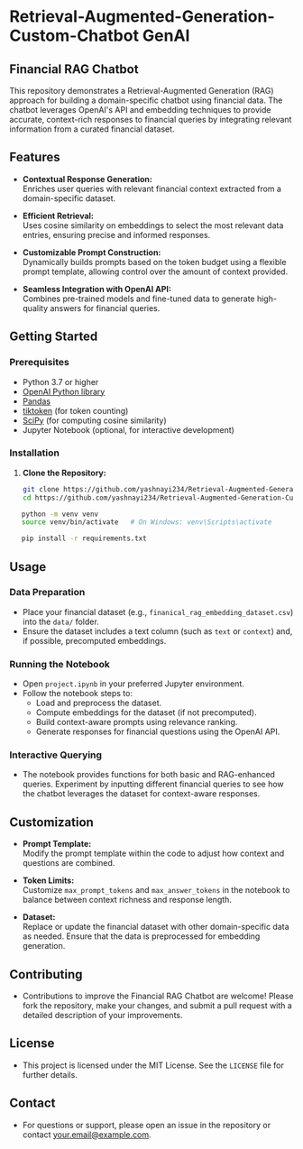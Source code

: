 # Retrieval-Augmented-Generation-Custom-Chatbot GenAI

## Financial RAG Chatbot

This repository demonstrates a Retrieval-Augmented Generation (RAG) approach for building a domain-specific chatbot using financial data. The chatbot leverages OpenAI's API and embedding techniques to provide accurate, context-rich responses to financial queries by integrating relevant information from a curated financial dataset.

## Features

- **Contextual Response Generation:**  
  Enriches user queries with relevant financial context extracted from a domain-specific dataset.

- **Efficient Retrieval:**  
  Uses cosine similarity on embeddings to select the most relevant data entries, ensuring precise and informed responses.

- **Customizable Prompt Construction:**  
  Dynamically builds prompts based on the token budget using a flexible prompt template, allowing control over the amount of context provided.

- **Seamless Integration with OpenAI API:**  
  Combines pre-trained models and fine-tuned data to generate high-quality answers for financial queries.

## Getting Started

### Prerequisites

- Python 3.7 or higher
- [OpenAI Python library](https://github.com/openai/openai-python)
- [Pandas](https://pandas.pydata.org/)
- [tiktoken](https://github.com/openai/tiktoken) (for token counting)
- [SciPy](https://www.scipy.org/) (for computing cosine similarity)
- Jupyter Notebook (optional, for interactive development)

### Installation

1. **Clone the Repository:**

   ```bash
   git clone https://github.com/yashnayi234/Retrieval-Augmented-Generation-Custom-Chatbot---GenAI.git
   cd https://github.com/yashnayi234/Retrieval-Augmented-Generation-Custom-Chatbot---GenAI


  ```bash
     python -m venv venv
     source venv/bin/activate   # On Windows: venv\Scripts\activate
  ```

  ```bash
     pip install -r requirements.txt
  ```

## Usage

### Data Preparation

- Place your financial dataset (e.g., `finanical_rag_embedding_dataset.csv`) into the `data/` folder.
- Ensure the dataset includes a text column (such as `text` or `context`) and, if possible, precomputed embeddings.

### Running the Notebook

- Open `project.ipynb` in your preferred Jupyter environment.
- Follow the notebook steps to:
  - Load and preprocess the dataset.
  - Compute embeddings for the dataset (if not precomputed).
  - Build context-aware prompts using relevance ranking.
  - Generate responses for financial questions using the OpenAI API.

### Interactive Querying

- The notebook provides functions for both basic and RAG-enhanced queries. Experiment by inputting different financial queries to see how the chatbot leverages the dataset for context-aware responses.

## Customization

- **Prompt Template:**  
  Modify the prompt template within the code to adjust how context and questions are combined.
  
- **Token Limits:**  
  Customize `max_prompt_tokens` and `max_answer_tokens` in the notebook to balance between context richness and response length.
  
- **Dataset:**  
  Replace or update the financial dataset with other domain-specific data as needed. Ensure that the data is preprocessed for embedding generation.

## Contributing

- Contributions to improve the Financial RAG Chatbot are welcome! Please fork the repository, make your changes, and submit a pull request with a detailed description of your improvements.

## License

- This project is licensed under the MIT License. See the `LICENSE` file for further details.

## Contact

- For questions or support, please open an issue in the repository or contact [your.email@example.com](mailto:your.email@example.com).



